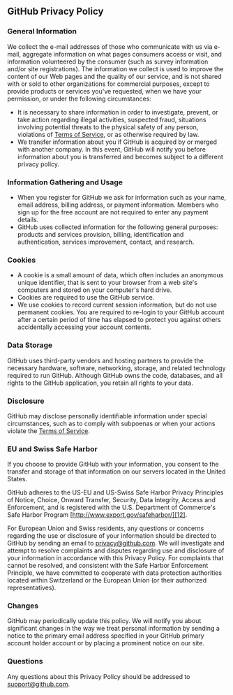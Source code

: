 ## GitHub Privacy Policy

### [][5]General Information

We collect the e-mail addresses of those who communicate with us via e-mail, aggregate information on what pages consumers access or visit, and information volunteered by the consumer (such as survey information and/or site registrations). The information we collect is used to improve the content of our Web pages and the quality of our service, and is not shared with or sold to other organizations for commercial purposes, except to provide products or services you've requested, when we have your permission, or under the following circumstances:

*   It is necessary to share information in order to investigate, prevent, or take action regarding illegal activities, suspected fraud, situations involving potential threats to the physical safety of any person, violations of [Terms of Service][6], or as otherwise required by law.
*   We transfer information about you if GitHub is acquired by or merged with another company. In this event, GitHub will notify you before information about you is transferred and becomes subject to a different privacy policy.
    

### [][7]Information Gathering and Usage

*   When you register for GitHub we ask for information such as your name, email address, billing address, or payment information. Members who sign up for the free account are not required to enter any payment details.
*   GitHub uses collected information for the following general purposes: products and services provision, billing, identification and authentication, services improvement, contact, and research.
    

### [][8]Cookies

*   A cookie is a small amount of data, which often includes an anonymous unique identifier, that is sent to your browser from a web site's computers and stored on your computer's hard drive.
*   Cookies are required to use the GitHub service.
*   We use cookies to record current session information, but do not use permanent cookies. You are required to re-login to your GitHub account after a certain period of time has elapsed to protect you against others accidentally accessing your account contents.
    

### [][9]Data Storage

GitHub uses third-party vendors and hosting partners to provide the necessary hardware, software, networking, storage, and related technology required to run GitHub. Although GitHub owns the code, databases, and all rights to the GitHub application, you retain all rights to your data.

### [][10]Disclosure

GitHub may disclose personally identifiable information under special circumstances, such as to comply with subpoenas or when your actions violate the [Terms of Service][6].

### [][11]EU and Swiss Safe Harbor

If you choose to provide GitHub with your information, you consent to the transfer and storage of that information on our servers located in the United States.

GitHub adheres to the US-EU and US-Swiss Safe Harbor Privacy Principles of Notice, Choice, Onward Transfer, Security, Data Integrity, Access and Enforcement, and is registered with the U.S. Department of Commerce's Safe Harbor Program [http://www.export.gov/safeharbor/][12].

For European Union and Swiss residents, any questions or concerns regarding the use or disclosure of your information should be directed to GitHub by sending an email to [privacy@github.com][13]. We will investigate and attempt to resolve complaints and disputes regarding use and disclosure of your information in accordance with this Privacy Policy. For complaints that cannot be resolved, and consistent with the Safe Harbor Enforcement Principle, we have committed to cooperate with data protection authorities located within Switzerland or the European Union (or their authorized representatives).

### [][14]Changes

GitHub may periodically update this policy. We will notify you about significant changes in the way we treat personal information by sending a notice to the primary email address specified in your GitHub primary account holder account or by placing a prominent notice on our site.

### [][15]Questions

Any questions about this Privacy Policy should be addressed to [support@github.com][2].

[0]: https://help.github.com/articles/github-privacy-policy/
[1]: https://help.github.com/
[2]: https://github.com/contact
[3]: http://www.github.com/
[4]: https://help.github.com/categories/site-policy
[5]: https://help.github.com/articles/github-privacy-policy/#general-information
[6]: https://help.github.com/terms
[7]: https://help.github.com/articles/github-privacy-policy/#information-gathering-and-usage
[8]: https://help.github.com/articles/github-privacy-policy/#cookies
[9]: https://help.github.com/articles/github-privacy-policy/#data-storage
[10]: https://help.github.com/articles/github-privacy-policy/#disclosure
[11]: https://help.github.com/articles/github-privacy-policy/#eu-and-swiss-safe-harbor
[12]: http://www.export.gov/safeharbor/
[13]: mailto:privacy@github.com
[14]: https://help.github.com/articles/github-privacy-policy/#changes
[15]: https://help.github.com/articles/github-privacy-policy/#questions
[16]: https://help.github.com/articles/github-privacy-policy/
[17]: https://github.com
[18]: https://help.github.com/terms-of-service
[19]: https://help.github.com/privacy-policy
[20]: https://help.github.com/security
